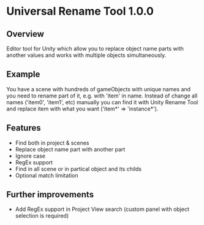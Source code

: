 # Universal Rename Tool 1.0.0

## Overview

Editor tool for Unity which allow you to replace object name parts with another values and works with multiple objects simultaneously.

## Example

You have a scene with hundreds of gameObjects with unique names and you need to rename part of it, e.g. with 'item' in name. Instead of change all names ('item0', 'item1', etc) manually you can find it with Unity Rename Tool and replace item with what you want ('item\*' => 'instance\*').

## Features

* Find both in project & scenes
* Replace object name part with another part
* Ignore case
* RegEx support
* Find in all scene or in partical object and its childs
* Optional match limitation

## Further improvements

* Add RegEx support in Project View search (custom panel with object selection is required)

